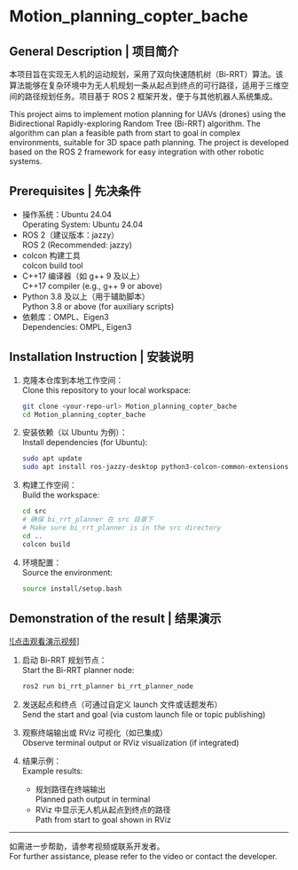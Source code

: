 # Motion_planning_copter_bache

## General Description | 项目简介

本项目旨在实现无人机的运动规划，采用了双向快速随机树（Bi-RRT）算法。该算法能够在复杂环境中为无人机规划一条从起点到终点的可行路径，适用于三维空间的路径规划任务。项目基于 ROS 2 框架开发，便于与其他机器人系统集成。

This project aims to implement motion planning for UAVs (drones) using the Bidirectional Rapidly-exploring Random Tree (Bi-RRT) algorithm. The algorithm can plan a feasible path from start to goal in complex environments, suitable for 3D space path planning. The project is developed based on the ROS 2 framework for easy integration with other robotic systems.

## Prerequisites | 先决条件

- 操作系统：Ubuntu 24.04  
  Operating System: Ubuntu 24.04
- ROS 2（建议版本：jazzy）  
  ROS 2 (Recommended: jazzy)
- colcon 构建工具  
  colcon build tool
- C++17 编译器（如 g++ 9 及以上）  
  C++17 compiler (e.g., g++ 9 or above)
- Python 3.8 及以上（用于辅助脚本）  
  Python 3.8 or above (for auxiliary scripts)
- 依赖库：OMPL、Eigen3  
  Dependencies: OMPL, Eigen3

## Installation Instruction | 安装说明

1. 克隆本仓库到本地工作空间：  
   Clone this repository to your local workspace:

   ```bash
   git clone <your-repo-url> Motion_planning_copter_bache
   cd Motion_planning_copter_bache
   ```

2. 安装依赖（以 Ubuntu 为例）：  
   Install dependencies (for Ubuntu):

   ```bash
   sudo apt update
   sudo apt install ros-jazzy-desktop python3-colcon-common-extensions libeigen3-dev ros-jazzy-ompl
   ```

3. 构建工作空间：  
   Build the workspace:

   ```bash
   cd src
   # 确保 bi_rrt_planner 在 src 目录下
   # Make sure bi_rrt_planner is in the src directory
   cd ..
   colcon build
   ```

4. 环境配置：  
   Source the environment:

   ```bash
   source install/setup.bash
   ```

## Demonstration of the result | 结果演示

[![点击观看演示视频]](bilibili.com/video/BV1sbtqzKEor/?spm_id_from=333.1387.homepage.video_card.click)

1. 启动 Bi-RRT 规划节点：  
   Start the Bi-RRT planner node:

   ```bash
   ros2 run bi_rrt_planner bi_rrt_planner_node
   ```

2. 发送起点和终点（可通过自定义 launch 文件或话题发布）  
   Send the start and goal (via custom launch file or topic publishing)

3. 观察终端输出或 RViz 可视化（如已集成）  
   Observe terminal output or RViz visualization (if integrated)

4. 结果示例：  
   Example results:
   - 规划路径在终端输出  
     Planned path output in terminal
   - RViz 中显示无人机从起点到终点的路径  
     Path from start to goal shown in RViz

---

如需进一步帮助，请参考视频或联系开发者。  
For further assistance, please refer to the video or contact the developer.
